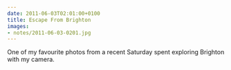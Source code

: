 ```yaml
---
date: 2011-06-03T02:01:00+0100
title: Escape From Brighton
images:
- notes/2011-06-03-0201.jpg
---
```

One of my favourite photos from a recent Saturday spent exploring Brighton with my camera.
